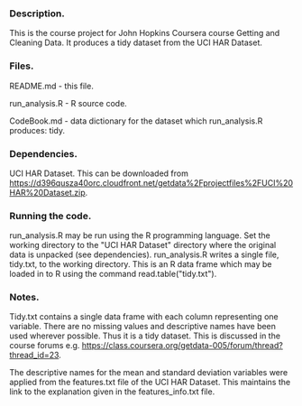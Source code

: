 ### Description.

This is the course project for John Hopkins Coursera course Getting and Cleaning Data.  It produces a tidy dataset from the UCI HAR Dataset.

### Files.

README.md - this file.

run_analysis.R - R source code.  

CodeBook.md - data dictionary for the dataset which run_analysis.R produces: tidy.

### Dependencies.

UCI HAR Dataset.  This can be downloaded from https://d396qusza40orc.cloudfront.net/getdata%2Fprojectfiles%2FUCI%20HAR%20Dataset.zip.

### Running the code.

run_analysis.R may be run using the R programming language.  Set the working directory to the "UCI HAR Dataset" directory where the original data is unpacked (see dependencies).  run_analysis.R writes a single file, tidy.txt, to the working directory.  This is an R data frame which may be loaded in to R using the command read.table("tidy.txt").

### Notes.

Tidy.txt contains a single data frame with each column representing one variable.  There are no missing values and descriptive names have been used wherever possible.  Thus it is a tidy dataset.  This is discussed in the course forums e.g. https://class.coursera.org/getdata-005/forum/thread?thread_id=23.

The descriptive names for the mean and standard deviation variables were applied from the features.txt file of the UCI HAR Dataset.  This maintains the link to the explanation given in the features_info.txt file.
